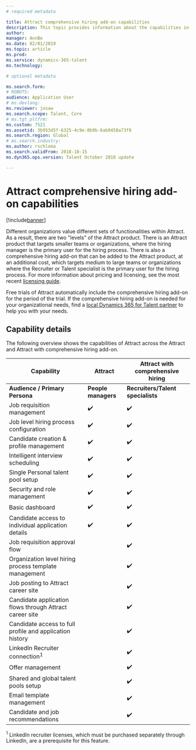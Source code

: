 ```yaml
---
# required metadata

title: Attract comprehensive hiring add-on capabilities
description: This topic provides information about the capabilities in Microsoft Dynamics 365 for Talent add-on, Attract with comprehensive hiring.
author: 
manager: AnnBe
ms.date: 02/01/2019
ms.topic: article
ms.prod: 
ms.service: dynamics-365-talent
ms.technology: 

# optional metadata

ms.search.form: 
# ROBOTS: 
audience: Application User
# ms.devlang: 
ms.reviewer: josaw
ms.search.scope: Talent, Core
# ms.tgt_pltfrm: 
ms.custom: 7521
ms.assetid: 3b953d5f-6325-4c9e-8b9b-6ab0458a73f8
ms.search.region: Global
# ms.search.industry: 
ms.author: rschloma
ms.search.validFrom: 2018-10-15
ms.dyn365.ops.version: Talent October 2018 update

---
```


# Attract comprehensive hiring add-on capabilities

[!include[banner](../includes/banner.md)]

Different organizations value different sets of functionalities within Attract. As a result, there are two "levels" of the Attract product. There is an Attract product that targets smaller teams or organizations, where the hiring manager is the primary user for the hiring process. There is also a comprehensive hiring add-on that can be added to the Attract product, at an additional cost, which targets medium to large teams or organizations where the Recruiter or Talent specialist is the primary user for the hiring process.
For more information about pricing and licensing, see the most recent [licensing guide](https://mbs.microsoft.com/Files/public/365/Dynamics365LicensingGuide.pdf).

Free trials of Attract automatically include the comprehensive hiring add-on for the period of the trial. If the comprehensive hiring add-on is needed for your organizational needs, find a [local Dynamics 365 for Talent partner](https://dynamics.microsoft.com/partners/find-a-partner/) to help you with your needs.

## Capability details

The following overview shows the capabilities of Attract across the Attract and Attract with comprehensive hiring add-on.

| **Capability​**                                           | **Attract​**         | **Attract with comprehensive hiring​** |
|----------------------------------------------------------|---------------------|---------------------------------------|
| **Audience / Primary**  **Persona​**                      | **People managers​** | **Recruiters/Talent specialists​**    |
| Job requisition management                                | :heavy_check_mark:   | :heavy_check_mark:                    |
| Job level hiring process configuration                    | :heavy_check_mark:   | :heavy_check_mark:                    |
| Candidate creation & profile management​                  | :heavy_check_mark:   | :heavy_check_mark:                    |
| Intelligent interview scheduling ​                        | :heavy_check_mark:​  | :heavy_check_mark:                    |
| Single Personal talent pool​ setup                        | :heavy_check_mark:   | :heavy_check_mark:                    |
| Security and role management                              | :heavy_check_mark:   | :heavy_check_mark:                    |
| Basic dashboard​                                          | :heavy_check_mark:   | :heavy_check_mark:                    |
| Candidate access to individual application details        | :heavy_check_mark:   | :heavy_check_mark:                    |
| Job requisition approval flow                             | ​                    | :heavy_check_mark:                    |
| Organization level hiring process template management​    | ​                    | :heavy_check_mark:                    |
| Job posting to Attract career site​                       | ​                    | :heavy_check_mark:                    |
| Candidate application flows through Attract career site   |                      | :heavy_check_mark:                    |
| Candidate access to full profile and application history​ | ​                    | :heavy_check_mark:                    |
| LinkedIn Recruiter connection​<sup>1</sup>                | ​                    | :heavy_check_mark:                    |
| Offer management​                                         | ​                    | :heavy_check_mark:                    |
| Shared and global talent pools​ setup                     | ​                    | :heavy_check_mark:                    |
| Email template management​                                | ​                    | :heavy_check_mark:                    |
| Candidate and job recommendations​                        | ​                    | :heavy_check_mark:                    |


<sup>1</sup> LinkedIn recruiter licenses, which must be purchased separately through LinkedIn, are a prerequisite for this feature.
